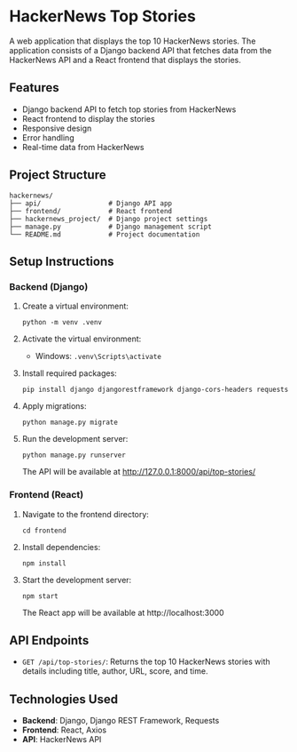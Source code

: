 # HackerNews Top Stories

A web application that displays the top 10 HackerNews stories. The application consists of a Django backend API that fetches data from the HackerNews API and a React frontend that displays the stories.

## Features

- Django backend API to fetch top stories from HackerNews
- React frontend to display the stories
- Responsive design
- Error handling
- Real-time data from HackerNews

## Project Structure

```
hackernews/
├── api/                 # Django API app
├── frontend/            # React frontend
├── hackernews_project/  # Django project settings
├── manage.py            # Django management script
└── README.md            # Project documentation
```

## Setup Instructions

### Backend (Django)

1. Create a virtual environment:
   ```
   python -m venv .venv
   ```

2. Activate the virtual environment:
   - Windows: `.venv\Scripts\activate`

3. Install required packages:
   ```
   pip install django djangorestframework django-cors-headers requests
   ```

4. Apply migrations:
   ```
   python manage.py migrate
   ```

5. Run the development server:
   ```
   python manage.py runserver
   ```

   The API will be available at http://127.0.0.1:8000/api/top-stories/

### Frontend (React)

1. Navigate to the frontend directory:
   ```
   cd frontend
   ```

2. Install dependencies:
   ```
   npm install
   ```

3. Start the development server:
   ```
   npm start
   ```

   The React app will be available at http://localhost:3000

## API Endpoints

- `GET /api/top-stories/`: Returns the top 10 HackerNews stories with details including title, author, URL, score, and time.

## Technologies Used

- **Backend**: Django, Django REST Framework, Requests
- **Frontend**: React, Axios
- **API**: HackerNews API


